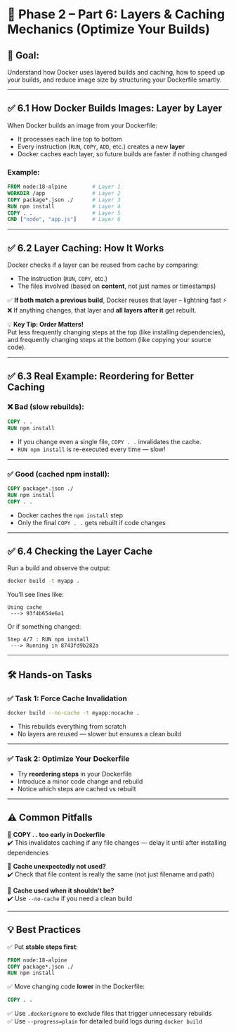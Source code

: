 # 📌 Phase 2 – Part 6: Layers & Caching Mechanics (Optimize Your Builds)

## 🎯 Goal:
Understand how Docker uses layered builds and caching, how to speed up your builds, and reduce image size by structuring your Dockerfile smartly.

---

## ✅ 6.1 How Docker Builds Images: Layer by Layer

When Docker builds an image from your Dockerfile:

- It processes each line top to bottom  
- Every instruction (`RUN`, `COPY`, `ADD`, etc.) creates a new **layer**  
- Docker caches each layer, so future builds are faster if nothing changed

### Example:

```dockerfile
FROM node:18-alpine        # Layer 1  
WORKDIR /app               # Layer 2  
COPY package*.json ./      # Layer 3  
RUN npm install            # Layer 4  
COPY . .                   # Layer 5  
CMD ["node", "app.js"]     # Layer 6  
```

---

## ✅ 6.2 Layer Caching: How It Works

Docker checks if a layer can be reused from cache by comparing:

- The instruction (`RUN`, `COPY`, etc.)  
- The files involved (based on **content**, not just names or timestamps)

✅ **If both match a previous build**, Docker reuses that layer – lightning fast ⚡  
❌ If anything changes, that layer and **all layers after it** get rebuilt.

💡 **Key Tip: Order Matters!**  
Put less frequently changing steps at the top (like installing dependencies), and frequently changing steps at the bottom (like copying your source code).

---

## ✅ 6.3 Real Example: Reordering for Better Caching

### ❌ Bad (slow rebuilds):

```dockerfile
COPY . .
RUN npm install
```

- If you change even a single file, `COPY . .` invalidates the cache.
- `RUN npm install` is re-executed every time — slow!

---

### ✅ Good (cached npm install):

```dockerfile
COPY package*.json ./
RUN npm install
COPY . .
```

- Docker caches the `npm install` step  
- Only the final `COPY . .` gets rebuilt if code changes

---

## ✅ 6.4 Checking the Layer Cache

Run a build and observe the output:

```bash
docker build -t myapp .
```

You’ll see lines like:

```text
Using cache
 ---> 93f4b654e6a1
```

Or if something changed:

```text
Step 4/7 : RUN npm install
 ---> Running in 8743fd9b282a
```

---

## 🛠 Hands-on Tasks

### ✅ Task 1: Force Cache Invalidation

```bash
docker build --no-cache -t myapp:nocache .
```

- This rebuilds everything from scratch  
- No layers are reused — slower but ensures a clean build

---

### ✅ Task 2: Optimize Your Dockerfile

- Try **reordering steps** in your Dockerfile  
- Introduce a minor code change and rebuild  
- Notice which steps are cached vs rebuilt

---

## ⚠ Common Pitfalls

🔴 **COPY . . too early in Dockerfile**  
✔️ This invalidates caching if any file changes — delay it until after installing dependencies

🔴 **Cache unexpectedly not used?**  
✔️ Check that file content is really the same (not just filename and path)

🔴 **Cache used when it shouldn’t be?**  
✔️ Use `--no-cache` if you need a clean build

---

## 💡 Best Practices

✅ Put **stable steps first**:  
```dockerfile
FROM node:18-alpine  
COPY package*.json ./  
RUN npm install  
```

✅ Move changing code **lower** in the Dockerfile:  
```dockerfile
COPY . .
```

✅ Use `.dockerignore` to exclude files that trigger unnecessary rebuilds  
✅ Use `--progress=plain` for detailed build logs during `docker build`

